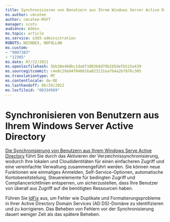 ```yaml
---
title: Synchronisieren von Benutzern aus Ihrem Windows Server Active Directory
ms.author: cmcatee
author: cmcatee-MSFT
manager: scotv
audience: Admin
ms.topic: article
ms.service: o365-administration
ROBOTS: NOINDEX, NOFOLLOW
ms.custom:
- "9007383"
- "12305"
ms.date: 07/22/2021
ms.openlocfilehash: 5bb30e468bc1da6f1083b9d78b285defb515a439
ms.sourcegitcommit: c4e8c29a94f840816a023131ea7b4a2bf876c305
ms.translationtype: MT
ms.contentlocale: de-DE
ms.lasthandoff: 06/29/2022
ms.locfileid: "66334569"
---
```

# <a name="sync-users-from-your-windows-server-active-directory"></a>Synchronisieren von Benutzern aus Ihrem Windows Server Active Directory

[Die Synchronisierung von Benutzern aus Ihrem Windows Serve Active Directory](https://admin.microsoft.com/AdminPortal/Home#/featureexplorer/security/Identity) führt Sie durch das Aktivieren der Verzeichnissynchronisierung, wodurch Ihre lokalen und Cloudidentitäten für einen einfacheren Zugriff und eine vereinfachte Verwaltung zusammengeführt werden. Sie können neue Funktionen wie einmaliges Anmelden, Self-Service-Optionen, automatische Kontobereitstellung, Steuerelemente für bedingten Zugriff und Compliancerichtlinien entsperren, um sicherzustellen, dass Ihre Benutzer von überall aus Zugriff auf die benötigten Ressourcen haben. 

Führen Sie [IdFix](https://admin.microsoft.com/Adminportal/Home?source=applauncher#/modernonboarding/IdentityWizard) aus, um Fehler wie Duplikate und Formatierungsprobleme in Ihrer Active Directory Domain Services (AD DS)-Domäne zu identifizieren und zu korrigieren. Das Beheben von Fehlern vor der Synchronisierung dauert weniger Zeit als das spätere Beheben.

